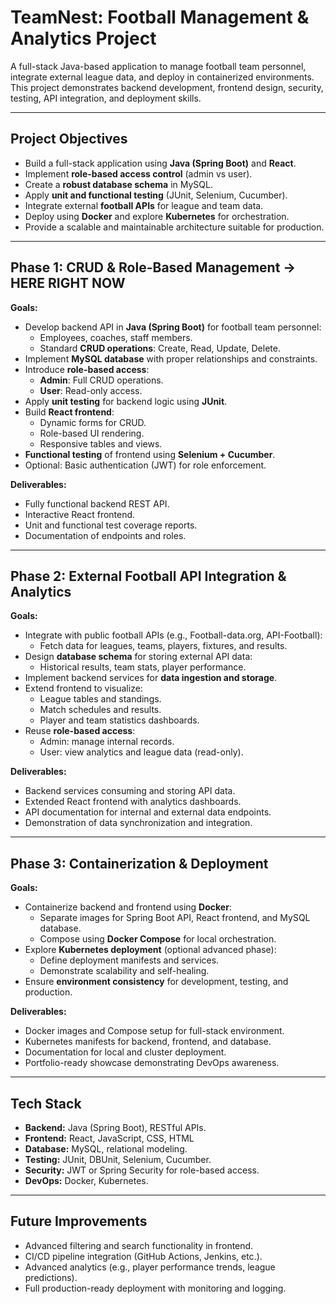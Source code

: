 # TeamNest: Football Management & Analytics Project

A full-stack Java-based application to manage football team personnel, integrate external league data, and deploy in containerized environments. This project demonstrates backend development, frontend design, security, testing, API integration, and deployment skills.

---

## **Project Objectives**

- Build a full-stack application using **Java (Spring Boot)** and **React**.
- Implement **role-based access control** (admin vs user).
- Create a **robust database schema** in MySQL.
- Apply **unit and functional testing** (JUnit, Selenium, Cucumber).
- Integrate external **football APIs** for league and team data.
- Deploy using **Docker** and explore **Kubernetes** for orchestration.
- Provide a scalable and maintainable architecture suitable for production.

---

## **Phase 1: CRUD & Role-Based Management** -> HERE RIGHT NOW

**Goals:**

- Develop backend API in **Java (Spring Boot)** for football team personnel:
  - Employees, coaches, staff members.
  - Standard **CRUD operations**: Create, Read, Update, Delete.
- Implement **MySQL database** with proper relationships and constraints.
- Introduce **role-based access**:
  - **Admin**: Full CRUD operations.
  - **User**: Read-only access.
- Apply **unit testing** for backend logic using **JUnit**.
- Build **React frontend**:
  - Dynamic forms for CRUD.
  - Role-based UI rendering.
  - Responsive tables and views.
- **Functional testing** of frontend using **Selenium + Cucumber**.
- Optional: Basic authentication (JWT) for role enforcement.

**Deliverables:**

- Fully functional backend REST API.
- Interactive React frontend.
- Unit and functional test coverage reports.
- Documentation of endpoints and roles.

---

## **Phase 2: External Football API Integration & Analytics**

**Goals:**

- Integrate with public football APIs (e.g., Football-data.org, API-Football):
  - Fetch data for leagues, teams, players, fixtures, and results.
- Design **database schema** for storing external API data:
  - Historical results, team stats, player performance.
- Implement backend services for **data ingestion and storage**.
- Extend frontend to visualize:
  - League tables and standings.
  - Match schedules and results.
  - Player and team statistics dashboards.
- Reuse **role-based access**:
  - Admin: manage internal records.
  - User: view analytics and league data (read-only).

**Deliverables:**

- Backend services consuming and storing API data.
- Extended React frontend with analytics dashboards.
- API documentation for internal and external data endpoints.
- Demonstration of data synchronization and integration.

---

## **Phase 3: Containerization & Deployment**

**Goals:**

- Containerize backend and frontend using **Docker**:
  - Separate images for Spring Boot API, React frontend, and MySQL database.
  - Compose using **Docker Compose** for local orchestration.
- Explore **Kubernetes deployment** (optional advanced phase):
  - Define deployment manifests and services.
  - Demonstrate scalability and self-healing.
- Ensure **environment consistency** for development, testing, and production.

**Deliverables:**

- Docker images and Compose setup for full-stack environment.
- Kubernetes manifests for backend, frontend, and database.
- Documentation for local and cluster deployment.
- Portfolio-ready showcase demonstrating DevOps awareness.

---

## **Tech Stack**

- **Backend:** Java (Spring Boot), RESTful APIs.
- **Frontend:** React, JavaScript, CSS, HTML
- **Database:** MySQL, relational modeling.
- **Testing:** JUnit, DBUnit, Selenium, Cucumber.
- **Security:** JWT or Spring Security for role-based access.
- **DevOps:** Docker, Kubernetes.

---

## **Future Improvements**

- Advanced filtering and search functionality in frontend.
- CI/CD pipeline integration (GitHub Actions, Jenkins, etc.).
- Advanced analytics (e.g., player performance trends, league predictions).
- Full production-ready deployment with monitoring and logging.

